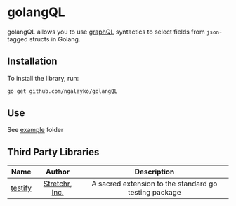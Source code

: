 # golangQL

golangQL allows you to use [graphQL](http://graphql.org/) syntactics to select fields from `json`-tagged 
structs in Golang.

## Installation
To install the library, run:
```bash
go get github.com/ngalayko/golangQL
```

## Use
See [example](example) folder

## Third Party Libraries
| Name          | Author        | Description  |
|:-------------:|:-------------:|:------------:|
| [testify](github.com/stretchr/testify/assert) | [Stretchr, Inc. ](https://github.com/sogko) | A sacred extension to the standard go testing package
